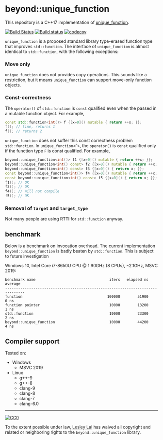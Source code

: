 # beyond::unique_function

This repository is a C++17 implementation of [unique_function](http://www.open-std.org/jtc1/sc22/wg21/docs/papers/2019/p0228r3.html).

[![Build Status](https://travis-ci.org/LesleyLai/unique_function.svg?branch=master)](https://travis-ci.org/LesleyLai/unique_function)
[![Build status](https://ci.appveyor.com/api/projects/status/0bgwgxccf864dxog/branch/master?svg=true)](https://ci.appveyor.com/project/LesleyLai/unique-function/branch/master)
[![codecov](https://codecov.io/gh/LesleyLai/unique_function/branch/master/graph/badge.svg)](https://codecov.io/gh/LesleyLai/unique_function)

`unique_function` is a proposed standard library type-erased function type that improves `std::function`. The interface of `unique_function` is almost identical to `std::function`, with the following exceptions:

### Move only
`unique_function` does not provides copy operations. This sounds like a restriction, but it means `unique_function` can support move-only function objects.

### Const-correctness
The `operator()` of `std::function` is `const` qualified even when the passed in a mutable function object. For example,

```cpp
const std::function<int()> f {[x=0]() mutable { return ++x; }};
f(); // fine, returns 1
f(); // returns 2
```


`unique_function` does not suffer this const correctness problem `std::function`. In `unique_function<F>`, the `operator()` is `const` qualified only if the function type `F` is const qualified. For example,

```cpp
beyond::unique_function<int()> f1 {[x=0]() mutable { return ++x; }};
beyond::unique_function<int() const> f2 {[x=0]() mutable { return ++x; }};  // TODO: Should not compile, no problem currently
beyond::unique_function<int() const> f3 {[x=0]() { return x; }};
const beyond::unique_function<int()> f4 {[x=0]() mutable { return ++x; }};
const beyond::unique_function<int() const> f5 {[x=0]() { return x; }};
f1(); // OK
f3(); // OK
f4(); // Will not compile
f5(); // OK
```

### Removal of `target` and `target_type`
Not many people are using RTTI for `std::function` anyway.

## benchmark
Below is a benchmark on invocation overhead. The current implementation `beyond::unique_function` is badly beaten by `std::function`. This is subject to future investigation

Windows 10, Intel Core i7-8650U CPU @ 1.90GHz (8 CPUs), ~2.1GHz, MSVC 2019:
```
benchmark name                                  iters   elapsed ns      average
-------------------------------------------------------------------------------
function                                       100000        51900         0 ns
function pointer                                10000        13200         1 ns
std::function                                   10000        23300         2 ns
beyond::unique_function                         10000        44200         4 ns
```

## Compiler support

Tested on:
- Windows
  * MSVC 2019
- Linux
  * g++-9
  * g++-8
  * clang-9
  * clang-8
  * clang-7
  * clang-6.0

----------

[![CC0](http://i.creativecommons.org/p/zero/1.0/88x31.png)]("http://creativecommons.org/publicdomain/zero/1.0/")

To the extent possible under law, [Lesley Lai](http://lesleylai.info/) has waived all copyright and related or neighboring rights to the `beyond::unique_function` library.
